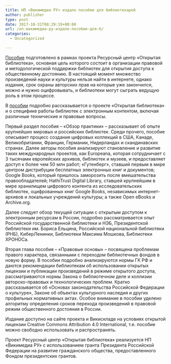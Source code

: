 ```yaml
---
title: НП «Викимедиа РУ» издало пособие для библиотекарей
author: publisher
type: post
date: 2017-10-31T08:29:19+00:00
url: /нп-викимедиа-ру-издало-пособие-для-б/
categories:
  - Uncategorized

---
```

[Пособие][1] подготовлено в рамках проекта Ресурсный центр «Открытая библиотека», основная цель которого состоит в организации правовой и методологической поддержки библиотек для открытия доступа к общественному достоянию. В настоящий момент множество произведений науки и культуры нельзя найти в интернете, однако издания, срок охраны авторских прав на которые уже закончился, можно и нужно оцифровывать, и библиотеки могут сыграть ведущую роль в этом процессе.

В [пособии][1] подробно рассказывается о проекте «Открытая библиотека» и о специфике работы библиотек с электронным контентом, включая различные технические и правовые вопросы.

Первый раздел пособия – «Обзор практики» – рассказывает об опыте крупнейших мировых и российских библиотек. Среди прочего, пособие описывает процесс создания цифровых коллекций в США, Канаде, Великобритании, Франции, Германии, Нидерландах и скандинавских странах. Далее авторы пособия анализируют становление и развитие таких международных проектов, как Europeana, которая сотрудничает с 3 тысячами европейских архивов, библиотек и музеев, и предоставляет доступ к более чем 50 млн работ; «Гутенберг», ставший первым в мире центром дистрибуции бесплатных электронных книг и документов; Google Books, который пришлось заморозить после вмешательства правообладателей; HathiTrust Digital Library, ставшей крупнейшим в мире хранилищем цифрового контента из исследовательских библиотек, оцифрованных книг Google Books, независимых интернет-архивов и локальных учреждений культуры; а также Open eBooks и Archive.org.

Далее следует обзор текущей ситуации с открытым доступом к электронным ресурсам в России, подробно рассматривается опыт Российской государственной библиотеки и НЭБ, Президентской библиотеки им. Бориса Ельцина, Российской национальной библиотеки (РНБ), КиберЛенинки, Библиотеки Максима Мошкова, Библиотеки ХРОНОСа.

Вторая глава пособия – «Правовые основы» – посвящена проблемам правого характера, связанными с переходом библиотечных фондов в новую форму. В пособии подробно анализируются нормы ГК РФ и даются рекомендации библиотекам об использовании открытых лицензии и публикации произведений в режиме открытого доступа, рассматриваются нормы Закона о библиотечном деле и коллизии авторско-правовых и технологических проблем. Кратко рассказывается об «Основах законодательства Российской Федерации о культуре», Законе об объектах культурного наследия и других профильных нормативных актах. Особое внимание в пособии уделено алгоритму определения сроков перехода произведений в правовой режим общественного достояния в России.

Издание доступно на сайте проекта и Викискладе на условиях открытой лицензии Creative Commons Attribution 4.0 International, т.е. пособие можно свободно использовать и распространять.

Проект Ресурсный центр «Открытая библиотека» реализуется НП «Викимедиа РУ» с использованием гранта Президента Российской Федерации на развитие гражданского общества, предоставленного Фондом президентских грантов.

 [1]: http://xn--80aacauqblgh1aht0ach8l0c.xn--p1ai/o/%D0%9C%D0%B5%D1%82%D0%BE%D0%B4%D0%B8%D1%87%D0%B5%D1%81%D0%BA%D0%B8%D0%B5_%D0%BC%D0%B0%D1%82%D0%B5%D1%80%D0%B8%D0%B0%D0%BB%D1%8B/ru